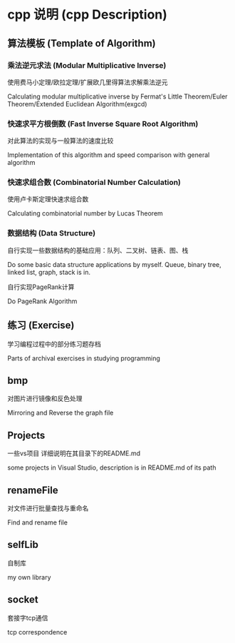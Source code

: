 # cpp 说明 (cpp Description)

## 算法模板 (Template of  Algorithm)

### 乘法逆元求法 (Modular Multiplicative Inverse)

使用费马小定理/欧拉定理/扩展欧几里得算法求解乘法逆元

Calculating modular multiplicative inverse by Fermat's Little Theorem/Euler Theorem/Extended Euclidean Algorithm(exgcd)

### 快速求平方根倒数 (Fast Inverse Square Root Algorithm)

对此算法的实现与一般算法的速度比较

Implementation of this algorithm and speed comparison with general algorithm

### 快速求组合数 (Combinatorial Number Calculation)

使用卢卡斯定理快速求组合数

Calculating combinatorial number by Lucas Theorem

### 数据结构 (Data Structure)

自行实现一些数据结构的基础应用：队列、二叉树、链表、图、栈

Do some basic data structure applications by myself. Queue, binary tree, linked list, graph, stack is in.

自行实现PageRank计算

Do PageRank Algorithm

## 练习 (Exercise)

学习编程过程中的部分练习题存档

Parts of archival exercises in studying programming

## bmp

对图片进行镜像和反色处理

Mirroring and Reverse the graph file

## Projects

一些vs项目 详细说明在其目录下的README.md

some projects in Visual Studio, description is in README.md of its path

## renameFile

对文件进行批量查找与重命名

Find and rename file

## selfLib

自制库

my own library

## socket

套接字tcp通信

tcp correspondence
